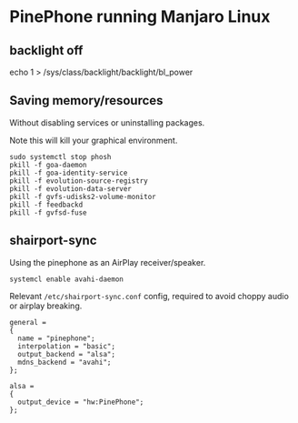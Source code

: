 # PinePhone running Manjaro Linux

## backlight off

echo 1 > /sys/class/backlight/backlight/bl_power

## Saving memory/resources

Without disabling services or uninstalling packages.

Note this will kill your graphical environment.

```
sudo systemctl stop phosh
pkill -f goa-daemon
pkill -f goa-identity-service
pkill -f evolution-source-registry
pkill -f evolution-data-server
pkill -f gvfs-udisks2-volume-monitor
pkill -f feedbackd
pkill -f gvfsd-fuse
```

## shairport-sync

Using the pinephone as an AirPlay receiver/speaker.

```
systemcl enable avahi-daemon
```

Relevant `/etc/shairport-sync.conf` config, required to avoid choppy audio or airplay breaking.

```
general =
{
  name = "pinephone";
  interpolation = "basic";
  output_backend = "alsa";
  mdns_backend = "avahi";
};

alsa =
{
  output_device = "hw:PinePhone";
};
```
